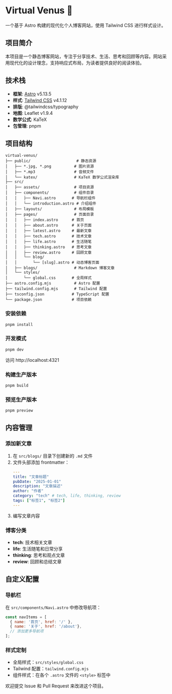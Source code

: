 # Virtual Venus 🌟

一个基于 Astro 构建的现代化个人博客网站，使用 Tailwind CSS 进行样式设计。

## 项目简介

本项目是一个静态博客网站，专注于分享技术、生活、思考和回顾等内容。网站采用现代化的设计理念，支持响应式布局，为读者提供良好的阅读体验。

## 技术栈

- **框架**: [Astro](https://astro.build/) v5.13.5
- **样式**: [Tailwind CSS](https://tailwindcss.com/) v4.1.12
- **排版**: @tailwindcss/typography
- **地图**: Leaflet v1.9.4
- **数学公式**: KaTeX
- **包管理**: pnpm

## 项目结构

```
virtual-venus/
├── public/                    # 静态资源
│   ├── *.jpg, *.png          # 图片资源
│   ├── *.mp3                 # 音频文件
│   └── katex/                # KaTeX 数学公式渲染库
├── src/
│   ├── assets/               # 项目资源
│   ├── components/           # 组件目录
│   │   ├── Navi.astro       # 导航栏组件
│   │   └── introduction.astro # 介绍组件
│   ├── layouts/              # 布局模板
│   ├── pages/                # 页面目录
│   │   ├── index.astro      # 首页
│   │   ├── about.astro      # 关于页面
│   │   ├── latest.astro     # 最新文章
│   │   ├── tech.astro       # 技术文章
│   │   ├── life.astro       # 生活随笔
│   │   ├── thinking.astro   # 思考文章
│   │   ├── review.astro     # 回顾文章
│   │   └── blog/
│   │       └── [slug].astro # 动态博客页面
│   ├── blogs/                # Markdown 博客文章
│   └── styles/
│       └── global.css       # 全局样式
├── astro.config.mjs          # Astro 配置
├── tailwind.config.mjs       # Tailwind 配置
├── tsconfig.json            # TypeScript 配置
└── package.json             # 项目依赖
```

### 安装依赖
```bash
pnpm install
```

### 开发模式
```bash
pnpm dev
```
访问 http://localhost:4321

### 构建生产版本
```bash
pnpm build
```

### 预览生产版本
```bash
pnpm preview
```

## 内容管理

### 添加新文章
1. 在 `src/blogs/` 目录下创建新的 `.md` 文件
2. 文件头部添加 frontmatter：
   ```yaml
   ---
   title: "文章标题"
   pubDate: "2025-01-01"
   description: "文章描述"
   author: "作者"
   category: "tech" # tech, life, thinking, review
   tags: ["标签1", "标签2"]
   ---
   ```
3. 编写文章内容

### 博客分类
- **tech**: 技术相关文章
- **life**: 生活随笔和日常分享
- **thinking**: 思考和观点文章
- **review**: 回顾和总结文章

## 自定义配置

### 导航栏
在 `src/components/Navi.astro` 中修改导航项：
```javascript
const navItems = [
  { name: '首页', href: '/' },
  { name: '关于', href: '/about'},
  // 添加更多导航项
];
```

### 样式定制
- 全局样式：`src/styles/global.css`
- Tailwind 配置：`tailwind.config.mjs`
- 组件样式：在各个 `.astro` 文件的 `<style>` 标签中


欢迎提交 Issue 和 Pull Request 来改进这个项目。
